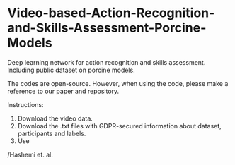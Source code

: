 # Video-based-Action-Recognition-and-Skills-Assessment-Porcine-Models
Deep learning network for action recognition and skills assessment. Including public dataset on porcine models.

The codes are open-source. However, when using the code, please make a reference to our paper and repository.

Instructions:

1) Download the video data.
2) Download the .txt files with GDPR-secured information about dataset, participants and labels.
3) Use 


/Hashemi et. al.
